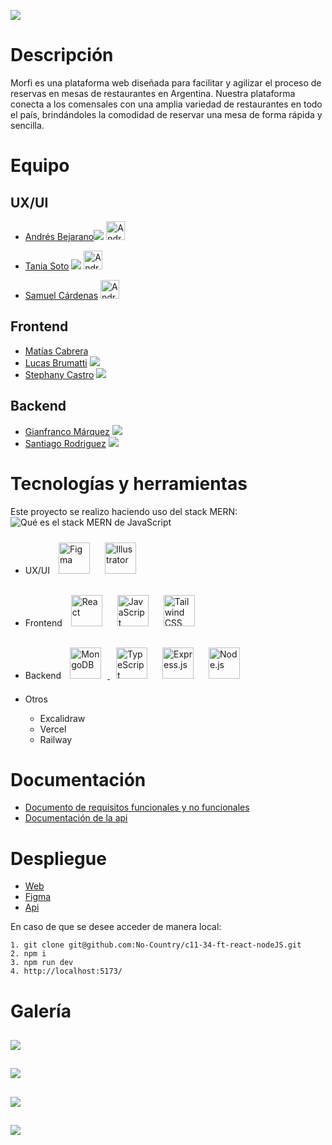 **![](https://lh6.googleusercontent.com/bTQrtu32Wkoti3anm-aP4QQglkrZ63fALdCVndmwvKRyjHEPJEHkCDdfofB8YoQWlhWDTQg2yv8qP69MrYvIxNXzLmUHfCYHFbeh4m5AiposznlLSOLwVqFqAzv0fWAAaiR2x630CNvnf8p3FSvDBTQ)**
# Descripción

Morfi es una plataforma web diseñada para facilitar y agilizar el proceso de reservas en mesas de restaurantes en Argentina. Nuestra plataforma conecta a los comensales con una amplia variedad de restaurantes en todo el país, brindándoles la comodidad de reservar una mesa de forma rápida y sencilla.

# Equipo

## UX/UI
- [Andrés Bejarano]()[![](https://icongr.am/devicon/linkedin-original.svg?size=34&color=d4b5b5)](https://www.linkedin.com/in/andres-bejarano-6765aa241) <a href="https://www.behance.net/andresbejarano6"><img src="https://cdn-icons-png.flaticon.com/512/124/124035.png" alt="Andrés Bejarano" width="30" height="30"></a>

- [Tania Soto](https://github.com/tanisoto) [![](https://icongr.am/devicon/linkedin-original.svg?size=34&color=d4b5b5)](https://www.linkedin.com/in/taniasotoarq) <a href="https://www.behance.net/tanisoto"><img src="https://cdn-icons-png.flaticon.com/512/124/124035.png" alt="Andrés Bejarano" width="30" height="30"></a>

- [Samuel Cárdenas]() <a href="https://www.behance.net/samuxui"><img src="https://cdn-icons-png.flaticon.com/512/124/124035.png" alt="Andrés Bejarano" width="30" height="30"></a>


## Frontend
- [Matías Cabrera](https://github.com/matias-d)
- [Lucas Brumatti](https://github.com/lucasBruma) [![](https://icongr.am/devicon/linkedin-original.svg?size=34&color=d4b5b5)](https://www.linkedin.com/in/lucas-brumatti-50bb9a1b3/)
- [Stephany Castro](https://github.com/StephanyCS1) [![](https://icongr.am/devicon/linkedin-original.svg?size=34&color=d4b5b5)](https://www.linkedin.com/in/stephany-castro-salas-03a001172/)

## Backend
- [Gianfranco Márquez](https://github.com/elkake) [![](https://icongr.am/devicon/linkedin-original.svg?size=34&color=d4b5b5)](https://www.linkedin.com/in/gianfranco-marquez/)
- [Santiago Rodriguez](https://github.com/santy6221) [![](https://icongr.am/devicon/linkedin-original.svg?size=34&color=d4b5b5)](https://www.linkedin.com/in/santiago-rodriguez-a6b090215/)

# Tecnologías y herramientas

Este proyecto se realizo haciendo uso del stack MERN:
![Qué es el stack MERN de JavaScript](https://static.platzi.com/media/blog/mern-stack-284eedb6-ee6b-4441-b181-5064a453a15a.png)

- UX/UI
<a href="https://www.figma.com/" target="_blank"><img style="margin: 10px" src="https://profilinator.rishav.dev/skills-assets/figma-icon.svg" alt="Figma" height="50" /></a>  <a href="https://www.adobe.com/in/products/illustrator.html" target="_blank"><img style="margin: 10px" src="https://profilinator.rishav.dev/skills-assets/adobe_illustrator-icon.svg" alt="Illustrator" height="50" /></a>

- Frontend
	 <a href="https://reactjs.org/" target="_blank"><img style="margin: 10px" src="https://profilinator.rishav.dev/skills-assets/react-original-wordmark.svg" alt="React" height="50" /></a> <a href="https://www.javascript.com/" target="_blank"><img style="margin: 10px" src="https://profilinator.rishav.dev/skills-assets/javascript-original.svg" alt="JavaScript" height="50" /></a>  <a href="https://www.tailwindcss.com/" target="_blank"><img style="margin: 10px" src="https://profilinator.rishav.dev/skills-assets/tailwindcss.svg" alt="Tailwind CSS" height="50" /></a> 

- Backend
	<a href="https://www.mongodb.com/" target="_blank"><img style="margin: 10px" src="https://profilinator.rishav.dev/skills-assets/mongodb-original-wordmark.svg" alt="MongoDB" height="50" /> <a href="https://www.typescriptlang.org/" target="_blank"><img style="margin: 10px" src="https://profilinator.rishav.dev/skills-assets/typescript-original.svg" alt="TypeScript" height="50" /></a> <a href="https://expressjs.com/" target="_blank"><img style="margin: 10px" src="https://profilinator.rishav.dev/skills-assets/express-original-wordmark.svg" alt="Express.js" height="50" /></a> <a href="https://nodejs.org/" target="_blank"><img style="margin: 10px" src="https://profilinator.rishav.dev/skills-assets/nodejs-original-wordmark.svg" alt="Node.js" height="50" /></a> 

 - Otros
	- Excalidraw
	- Vercel
	- Railway

# Documentación

- [Documento de requisitos funcionales y no funcionales](https://docs.google.com/document/d/1yuIOn4MRDdCcIwUax0XlXnFRFJpDvMk83A5e8r4bFzo/edit)
- [Documentación de la api](https://github.com/No-Country/c11-34-ft-react-nodeJS/tree/backend)

# Despliegue

- [Web](https://nocountry-vercel.vercel.app)
- [Figma](https://www.figma.com/file/PcpRVE3N7qcVgqxZYGX9Qv/Cohorte-11?type=design&t=UDO77nVqGTwHaWMy-0)
- [Api](https://ncback-production.up.railway.app)

En caso de que se desee acceder de manera local:
```
1. git clone git@github.com:No-Country/c11-34-ft-react-nodeJS.git
2. npm i 
3. npm run dev
4. http://localhost:5173/ 
```

# Galería
**![](https://lh3.googleusercontent.com/F2c0bkSrRfE7jAmQhV32kOOQLU6bHX6KjknMi3iSA89RrS_VJN_homKO38j2u9ny3lxhN8iqSR6fCRCo7ZlmjqWbQdFPFedF7MXs7V_Ld2epCEYtPaqeP0DKadxHKnwcuT73WIzLj1cKncu-bTsLNDY)**
---
**![](https://lh4.googleusercontent.com/mKwnWmtVfVU2dPcjs1tt4XeBBubVTvyI2tpoTw8O87iZVvLlrcBmUTmV-y56F4ZXmXl1ttA2S71HYVQVUvayXoewbchSM8nCllSEiTnlvY40pAfbc3IKWcRijwrxH2HGqlhx5BTg_nkQHJO5iAEAVEs)**
---
**![](https://lh4.googleusercontent.com/Qt37SPxBhKH3OXeTAQyDa49TvUk3tWs1YOgwwOvWDapHRnfFL8P0Zb814bAkPoZYZ8JEz3fBPRJrpYFaDd3FqenpnNss8HKcTuB0K28h9FpA3yzi4VuPlEAakqubH5nkQ-d0dcdGpomKATwXILwmRec)**
---
**![](https://lh4.googleusercontent.com/61bXmpKnUkHaMTZo-kX-tE66bp4qIU2LbWb4e9LyAQOiv0BF8tHcNtiR_Cp2N43lWinSnqOeVpZApHwAPG9vVOGiGJR5x6Cv0zeQ0lsj5_IL_LxAQ5g-GhhOrczDHPMglF5ndPBzbsBntyll1s-EIGs)**
---
